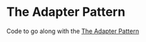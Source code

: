 # The Adapter Pattern
Code to go along with the [The Adapter Pattern](http://andypangus.com/adapter-pattern)